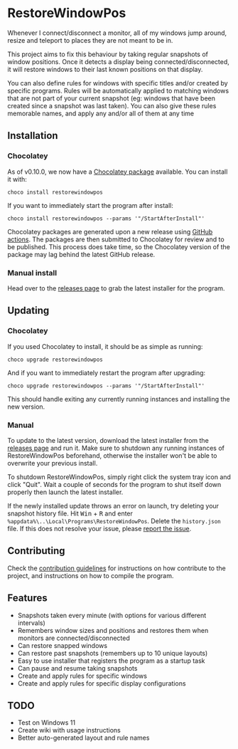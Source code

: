 # RestoreWindowPos

Whenever I connect/disconnect a monitor, all of my windows jump around, resize and teleport to places they are not meant to be in.

This project aims to fix this behaviour by taking regular snapshots of window positions. Once it detects a display being connected/disconnected, it will restore windows to their last known positions on that display.

You can also define rules for windows with specific titles and/or created by specific programs. Rules will be automatically applied to matching windows that are not part of your current snapshot (eg: windows that have been created since a snapshot was last taken).
You can also give these rules memorable names, and apply any and/or all of them at any time

## Installation

### Chocolatey

As of v0.10.0, we now have a [Chocolatey package](https://community.chocolatey.org/packages/restorewindowpos/) available. You can install it with:
```
choco install restorewindowpos
```
If you want to immediately start the program after install:
```
choco install restorewindowpos --params '"/StartAfterInstall"'
```
Chocolatey packages are generated upon a new release using [GitHub actions](https://github.com/Crozzers/RestoreWindowPos/actions). The packages are then submitted to Chocolatey for review and to be published. This process does take time, so the Chocolatey version of the package may lag behind the latest GitHub release.

### Manual install

Head over to the [releases page](https://github.com/Crozzers/RestoreWindowPos/releases) to grab the latest installer
for the program.

## Updating

### Chocolatey

If you used Chocolatey to install, it should be as simple as running:
```
choco upgrade restorewindowpos
```
And if you want to immediately restart the program after upgrading:
```
choco upgrade restorewindowpos --params '"/StartAfterInstall"'
```
This should handle exiting any currently running instances and installing the new version.

### Manual

To update to the latest version, download the latest installer from the [releases page](https://github.com/Crozzers/RestoreWindowPos/releases) and run it. Make sure to shutdown any running instances of RestoreWindowPos beforehand, otherwise the installer won't be able to overwrite your previous install.

To shutdown RestoreWindowPos, simply right click the system tray icon and click "Quit". Wait a couple of seconds for the program to shut itself down properly then launch the latest installer.

If the newly installed update throws an error on launch, try deleting your snapshot history file.
Hit <kbd>Win</kbd> + <kbd>R</kbd> and enter `%appdata%\..\Local\Programs\RestoreWindowPos`. Delete the `history.json` file.
If this does not resolve your issue, please [report the issue](https://github.com/Crozzers/RestoreWindowPos/issues).

## Contributing

Check the [contribution guidelines](CONTRIBUTING.md) for instructions on how contribute to the project, and instructions on how to compile the program.

## Features

* Snapshots taken every minute (with options for various different intervals)
* Remembers window sizes and positions and restores them when monitors are connected/disconnected
* Can restore snapped windows
* Can restore past snapshots (remembers up to 10 unique layouts)
* Easy to use installer that registers the program as a startup task
* Can pause and resume taking snapshots
* Create and apply rules for specific windows
* Create and apply rules for specific display configurations

## TODO

* Test on Windows 11
* Create wiki with usage instructions
* Better auto-generated layout and rule names
